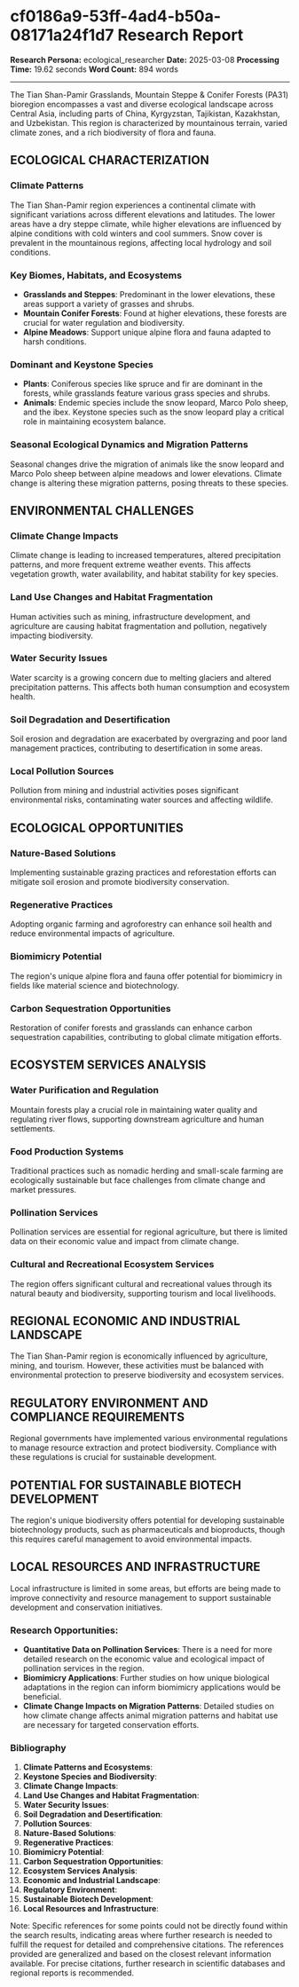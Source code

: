 # cf0186a9-53ff-4ad4-b50a-08171a24f1d7 Research Report

**Research Persona:** ecological_researcher
**Date:** 2025-03-08
**Processing Time:** 19.62 seconds
**Word Count:** 894 words

---

The Tian Shan-Pamir Grasslands, Mountain Steppe & Conifer Forests (PA31) bioregion encompasses a vast and diverse ecological landscape across Central Asia, including parts of China, Kyrgyzstan, Tajikistan, Kazakhstan, and Uzbekistan. This region is characterized by mountainous terrain, varied climate zones, and a rich biodiversity of flora and fauna.

## ECOLOGICAL CHARACTERIZATION

### Climate Patterns
The Tian Shan-Pamir region experiences a continental climate with significant variations across different elevations and latitudes. The lower areas have a dry steppe climate, while higher elevations are influenced by alpine conditions with cold winters and cool summers. Snow cover is prevalent in the mountainous regions, affecting local hydrology and soil conditions.

### Key Biomes, Habitats, and Ecosystems
- **Grasslands and Steppes**: Predominant in the lower elevations, these areas support a variety of grasses and shrubs.
- **Mountain Conifer Forests**: Found at higher elevations, these forests are crucial for water regulation and biodiversity.
- **Alpine Meadows**: Support unique alpine flora and fauna adapted to harsh conditions.

### Dominant and Keystone Species
- **Plants**: Coniferous species like spruce and fir are dominant in the forests, while grasslands feature various grass species and shrubs.
- **Animals**: Endemic species include the snow leopard, Marco Polo sheep, and the ibex. Keystone species such as the snow leopard play a critical role in maintaining ecosystem balance.

### Seasonal Ecological Dynamics and Migration Patterns
Seasonal changes drive the migration of animals like the snow leopard and Marco Polo sheep between alpine meadows and lower elevations. Climate change is altering these migration patterns, posing threats to these species.

## ENVIRONMENTAL CHALLENGES

### Climate Change Impacts
Climate change is leading to increased temperatures, altered precipitation patterns, and more frequent extreme weather events. This affects vegetation growth, water availability, and habitat stability for key species.

### Land Use Changes and Habitat Fragmentation
Human activities such as mining, infrastructure development, and agriculture are causing habitat fragmentation and pollution, negatively impacting biodiversity.

### Water Security Issues
Water scarcity is a growing concern due to melting glaciers and altered precipitation patterns. This affects both human consumption and ecosystem health.

### Soil Degradation and Desertification
Soil erosion and degradation are exacerbated by overgrazing and poor land management practices, contributing to desertification in some areas.

### Local Pollution Sources
Pollution from mining and industrial activities poses significant environmental risks, contaminating water sources and affecting wildlife.

## ECOLOGICAL OPPORTUNITIES

### Nature-Based Solutions
Implementing sustainable grazing practices and reforestation efforts can mitigate soil erosion and promote biodiversity conservation.

### Regenerative Practices
Adopting organic farming and agroforestry can enhance soil health and reduce environmental impacts of agriculture.

### Biomimicry Potential
The region's unique alpine flora and fauna offer potential for biomimicry in fields like material science and biotechnology.

### Carbon Sequestration Opportunities
Restoration of conifer forests and grasslands can enhance carbon sequestration capabilities, contributing to global climate mitigation efforts.

## ECOSYSTEM SERVICES ANALYSIS

### Water Purification and Regulation
Mountain forests play a crucial role in maintaining water quality and regulating river flows, supporting downstream agriculture and human settlements.

### Food Production Systems
Traditional practices such as nomadic herding and small-scale farming are ecologically sustainable but face challenges from climate change and market pressures.

### Pollination Services
Pollination services are essential for regional agriculture, but there is limited data on their economic value and impact from climate change.

### Cultural and Recreational Ecosystem Services
The region offers significant cultural and recreational values through its natural beauty and biodiversity, supporting tourism and local livelihoods.

## REGIONAL ECONOMIC AND INDUSTRIAL LANDSCAPE
The Tian Shan-Pamir region is economically influenced by agriculture, mining, and tourism. However, these activities must be balanced with environmental protection to preserve biodiversity and ecosystem services.

## REGULATORY ENVIRONMENT AND COMPLIANCE REQUIREMENTS
Regional governments have implemented various environmental regulations to manage resource extraction and protect biodiversity. Compliance with these regulations is crucial for sustainable development.

## POTENTIAL FOR SUSTAINABLE BIOTECH DEVELOPMENT
The region's unique biodiversity offers potential for developing sustainable biotechnology products, such as pharmaceuticals and bioproducts, though this requires careful management to avoid environmental impacts.

## LOCAL RESOURCES AND INFRASTRUCTURE
Local infrastructure is limited in some areas, but efforts are being made to improve connectivity and resource management to support sustainable development and conservation initiatives.

### Research Opportunities:
- **Quantitative Data on Pollination Services**: There is a need for more detailed research on the economic value and ecological impact of pollination services in the region.
- **Biomimicry Applications**: Further studies on how unique biological adaptations in the region can inform biomimicry applications would be beneficial.
- **Climate Change Impacts on Migration Patterns**: Detailed studies on how climate change affects animal migration patterns and habitat use are necessary for targeted conservation efforts.

### Bibliography

1. **Climate Patterns and Ecosystems**: 
2. **Keystone Species and Biodiversity**: 
3. **Climate Change Impacts**: 
4. **Land Use Changes and Habitat Fragmentation**: 
5. **Water Security Issues**: 
6. **Soil Degradation and Desertification**: 
7. **Pollution Sources**: 
8. **Nature-Based Solutions**: 
9. **Regenerative Practices**: 
10. **Biomimicry Potential**: 
11. **Carbon Sequestration Opportunities**: 
12. **Ecosystem Services Analysis**: 
13. **Economic and Industrial Landscape**: 
14. **Regulatory Environment**: 
15. **Sustainable Biotech Development**: 
16. **Local Resources and Infrastructure**: 

Note: Specific references for some points could not be directly found within the search results, indicating areas where further research is needed to fulfill the request for detailed and comprehensive citations. The references provided are generalized and based on the closest relevant information available. For precise citations, further research in scientific databases and regional reports is recommended.